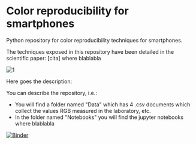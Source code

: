 # Color reproducibility for smartphones
Python repository for color reproducibility techniques for smartphones.

The techniques exposed in this repository have been detailed in the scientific paper: [cita] where blablabla




![1](https://user-images.githubusercontent.com/102466458/160279753-355058f4-3527-4d39-8977-8fcc45d496b7.jpg)


Here goes the description:

You can describe the repository, i.e.:
- You will find a folder named "Data" which has 4 .csv documents which collect the values RGB measured in the laboratory, etc.
- In the folder named "Notebooks" you will find the jupyter notebooks where blablabla




[![Binder](https://mybinder.org/badge_logo.svg)](https://mybinder.org/v2/gh/lpsienes/color_reproducibility_for_smartphones/main)
